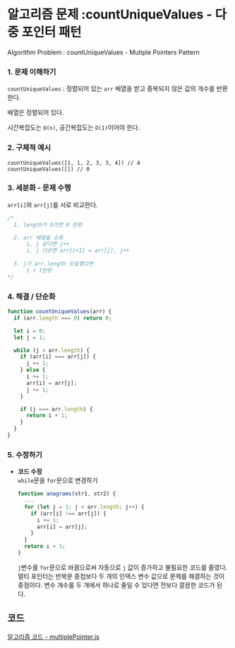 # 알고리즘 문제 :countUniqueValues - 다중 포인터 패턴
Algorithm Problem : countUniqueValues - Mutiple Pointers Pattern

### 1. 문제 이해하기
`countUniqueValues`    : 정렬되어 있는 `arr` 배열을 받고 중복되지 않은 값의 개수를 반환한다.

배열은 정렬되어 있다.

시간복잡도는 `O(n)`, 공간복잡도는 `O(1)`이어야 한다.

### 2. 구체적 예시
```
countUniqueValues([1, 1, 2, 3, 3, 4]) // 4
countUniqueValues([]) // 0
```
	
### 3. 세분화 - 문제 수행
`arr[i]`와 `arr[j]`를 서로 비교한다.

```javascript
/*  
  1. length가 0이면 0 반환

  2. arr 배열을 순회
      i, j 같다면 j++
      i, j 다르면 arr[i+1] = arr[j], j++
  
  3. j가 arr.length 도달했다면 
      i + 1반환
*/     
```

### 4. 해결 / 단순화
```javascript
function countUniqueValues(arr) {
  if (arr.length === 0) return 0;

  let i = 0;
  let j = 1;

  while (j < arr.length) {
    if (arr[i] === arr[j]) {
      j += 1;
    } else {
      i += 1;
      arr[i] = arr[j];
      j += 1;
    }

    if (j === arr.length) {
      return i + 1;
    }
  }
}
```

### 5. 수정하기
- **코드 수정**   
  `while`문을 `for`문으로 변경하기

  ```javascript
  function anagrams(str1, str2) {
    ...
    for (let j = 1; j < arr.length; j++) {
      if (arr[i] !== arr[j]) {
        i += 1;
        arr[i] = arr[j];
      }
    }
    return i + 1;
  }
  ```
  `j`변수를 `for`문으로 바꿈으로써 자동으로 `j` 값이 증가하고 불필요한 코드를 줄였다. 멀티 포인터는 반복문 중첩보다 두 개의 인덱스 변수 값으로 문제를 해결하는 것이 중점이다. 변수 개수를 두 개에서 하나로 줄일 수 있다면 전보다 깔끔한 코드가 된다.  

## 코드
[알고리즘 코드 - multiplePointer.js](../../algorithm/02multiplePointer.js)